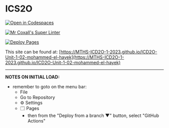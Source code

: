 # ICS2O

[![Open in Codespaces](https://classroom.github.com/assets/launch-codespace-7f7980b617ed060a017424585567c406b6ee15c891e84e1186181d67ecf80aa0.svg)](https://classroom.github.com/open-in-codespaces?assignment_repo_id=13832368)

[![Mr Coxall's Super Linter](https://github.com/MTHS-ICD2O-1-2023/ICD2O-Unit-1-02-mohammed-el-hayek/workflows/Mr%20Coxall's%20Super%20Linter/badge.svg)](https://github.com/MTHS-ICD2O-1-2023/ICD2O-Unit-1-02-mohammed-el-hayek/actions)

[![Deploy Pages](https://github.com/MTHS-ICD2O-1-2023/ICD2O-Unit-1-02-mohammed-el-hayek/workflows/Deploy%20Pages/badge.svg)](https://github.com/MTHS-ICD2O-1-2023/ICD2O-Unit-1-02-mohammed-el-hayek/actions)

This site can be found at: [https://MTHS-ICD2O-1-2023.github.io/ICD2O-Unit-1-02-mohammed-el-hayek](https://MTHS-ICD2O-1-2023.github.io/ICD2O-Unit-1-02-mohammed-el-hayek)

---

**NOTES ON INITIAL LOAD:**
- remember to goto on the menu bar:
  - File
  - Go to Repository
  - ⚙ Settings
  - 🗔 Pages
    - then from the "Deploy from a branch ▼" button, select "GitHub Actions"
